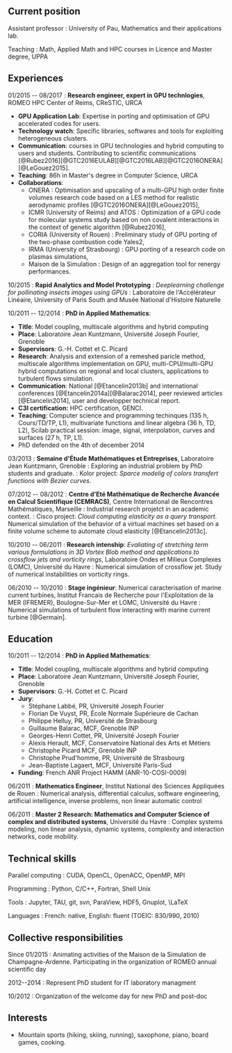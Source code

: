 <div class="cv">


## Current position

Assistant professor
:    University of Pau, Mathematics and their applications lab.

Teaching
:    Math, Applied Math and HPC courses in Licence and Master degree, UPPA

## Experiences

01/2015 -- 08/2017
:    **Research engineer, expert in GPU technlogies**, ROMEO HPC Center of Reims, CReSTIC, URCA

* **GPU Application Lab**: Expertise in porting and optimisation of GPU accelerated codes for users.
* **Technology watch**: Specific libraries, softwares and tools for exploiting heterogeneous clusters.
* **Communication**: courses in GPU technologies and hybrid computing to users and students. Contributing to scientific communications [@Rubez2016][@GTC2016EULAB][@GTC2016LAB][@GTC2016ONERA][@LeGouez2015].
* **Teaching**: 86h in Master's degree in Computer Science, URCA
* **Collaborations**:
    * ONERA : Optimisation and upscaling of a multi-GPU high order finite volumes research code based on a LES method for realistic aerodynamic profiles [@GTC2016ONERA][@LeGouez2015],
    * ICMR (University of Reims) and ATOS : Optimization of a GPU code for molecular systems study based on non covalent interactions in the context of genetic algorithm [@Rubez2016],
    * CORIA (University of Rouen) : Preliminary study of GPU porting of the two-phase combustion code Yales2,
	* IRMA (University of Strasbourg) : GPU porting of a research code on plasmas simulations,
	* Maison de la Simulation : Design of an aggregation tool for renergy performances.

10/2015
:     **Rapid Analytics and Model Prototyping**
:     *Deeplearning challenge for pollinating insects images using GPUs*
:     Laboratoire de l'Accélérateur Linéaire, University of Paris South and Musée National d'Histoire Naturelle

10/2011 -- 12/2014
:   **PhD in Applied Mathematics**:

* **Title**: Model coupling, multiscale algorithms and hybrid computing
* **Place**: Laboratoire Jean Kuntzmann, Université Joseph Fourier, Grenoble
* **Supervisors**: G.-H. Cottet et C. Picard
* **Research**: Analysis and extension of a remeshed  paricle method, multiscale algorithms implementation on GPU, multi-CPU/multi-GPU hybrid computations on regional and local clusters, applications to turbulent flows simulation.
* **Communication**: National [@Etancelin2013b] and international conferences [@Etancelin2014a][@Balarac2014], peer reviewed articles [@Etancelin2014], user and developper technical report.
* **C3I certification:** HPC certification, GENCI.
* **Teaching**: Computer science and programming techinques (135 h, Cours/TD/TP, L1), multivariate functions and linear algebra (36 h, TD, L2), Scilab practical session: image, signal, interpolation, curves and surfaces (27 h, TP, L1).
* PhD defended on the 4th of december 2014

03/2013
:    **Semaine d'Étude Mathématiques et Entreprises**, Laboratoire Jean Kuntzmann, Grenoble
:    Exploring an industrial problem by PhD students and graduate.
:    Kolor project: *Sparce modelig of colors transfert functions with Bezier curves*.

07/2012 -- 08/2012
:    **Centre d’Eté Mathématique de Recherche Avancée en Calcul Scientifique (CEMRACS)**, Centre International de Rencontres Mathématiques, Marseille
:    Industrial research projetct in an academic context.
:    Cisco project: *Cloud computing elasticity as a query transport*. Numerical simulation of the behavior of a virtual machines set based on a finite volume scheme to automate cloud elasticity [@Etancelin2013c].

10/2010 -- 06/2011
:    **Research intenship**: *Evaliating of stretching term various formulations in 3D Vortex Blob method and applications to crossflow jets and vorticity rings*, Laboratoire Ondes et Milieux Complexes (LOMC), Université du Havre
:    Numerical simulation of crossflow jet. Study of numerical instabilities on vorticity rings.

06/2010 -- 10/2010
:    **Stage ingénieur**: Numerical caracterisation of marine current turbines, Institut Francais de Recherche pour l'Exploitation de la MER (IFREMER), Boulogne-Sur-Mer et LOMC, Université du Havre
:    Numerical simulations of turbulent flow interacting with marine current turbine [@Germain].


## Education

10/2011 -- 12/2014
:   **PhD in Applied Mathematics**:

* **Title**: Model coupling, multiscale algorithms and hybrid computing
* **Place**: Laboratoire Jean Kuntzmann, Université Joseph Fourier, Grenoble
* **Supervisors**: G.-H. Cottet et C. Picard
* **Jury**:
    * Stéphane Labbé, PR, Université Joseph Fourier
    * Florian De Vuyst, PR, École Normale Supérieure de Cachan
    * Philippe Helluy, PR, Université de Strasbourg
    * Guillaume Balarac, MCF, Grenoble INP
    * Georges-Henri Cottet, PR, Université Joseph Fourier
    * Alexis Herault, MCF, Conservatoire National des Arts et Métiers
    * Christophe Picard MCF, Grenoble INP
    * Christophe Prud'homme, PR, Université de Strasbourg
    * Jean-Baptiste Lagaert, MCF, Université Paris-Sud
* **Funding**: French ANR Project HAMM (ANR-10-COSI-0009)

06/2011
:   **Mathematics Engineer**, Institut National des Sciences Appliquées de Rouen
:   Numerical analysis, differential calculus, software engineering, artificial intelligence, inverse problems, non linear automatic control

06/2011
:   **Master 2 Research: Mathematics and Computer Science of complex and distributed systems**, Université du Havre
:   Complex systems modeling, non linear analysis, dynamic systems, complexity and interaction networks, code mobility.


## Technical skills

Parallel computing
:    CUDA, OpenCL, OpenACC, OpenMP, MPI

Programming
:    Python, C/C++, Fortran, Shell Unix

Tools
:    Jupyter, TAU, git, svn, ParaView, HDF5, Gnuplot, \LaTeX

Languages
:    French: native, English: fluent (TOEIC: 830/990, 2010)


## Collective responsibilities

Since 01/2015
:     Animating activities of the Maison de la Simulation de
  Champagne-Ardenne. Participating in the organization of ROMEO annual scientific day

2012--2014
:     Represent PhD student for IT laboratory managment

10/2012
:     Organization of the welcome day for new PhD and post-doc


## Interests

* Mountain sports (hiking, skiing, running), saxophone, piano, board games, cooking.
